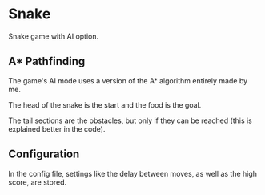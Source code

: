 # Snake

Snake game with AI option.


## A* Pathfinding

The game's AI mode uses a version of the A* algorithm entirely made by me.

The head of the snake is the start and the food is the goal.

The tail sections are the obstacles, but only if they can be reached (this is explained better in the code).


## Configuration

In the config file, settings like the delay between moves, as well as the high score, are stored.
